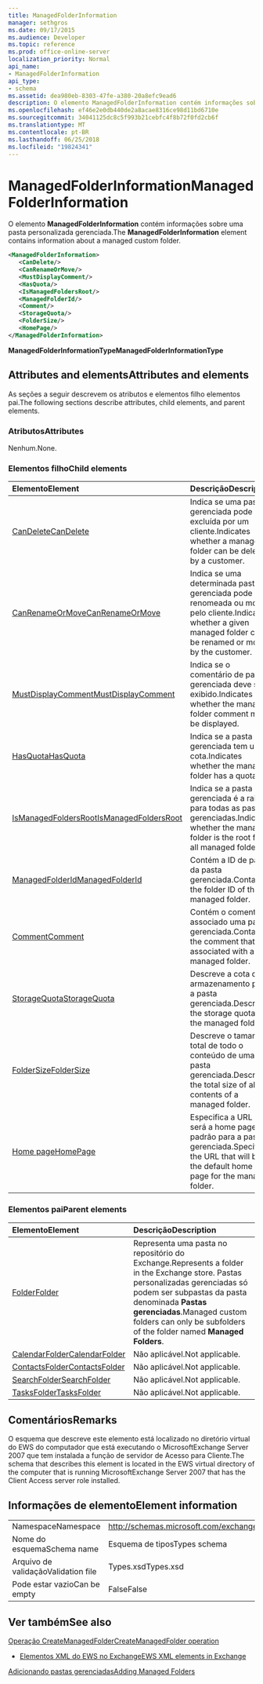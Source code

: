 ```yaml
---
title: ManagedFolderInformation
manager: sethgros
ms.date: 09/17/2015
ms.audience: Developer
ms.topic: reference
ms.prod: office-online-server
localization_priority: Normal
api_name:
- ManagedFolderInformation
api_type:
- schema
ms.assetid: dea980eb-8303-47fe-a380-20a8efc9ead6
description: O elemento ManagedFolderInformation contém informações sobre uma pasta personalizada gerenciada.
ms.openlocfilehash: ef46e2e0db440de2a8acae8316ce98d11bd6710e
ms.sourcegitcommit: 34041125dc8c5f993b21cebfc4f8b72f0fd2cb6f
ms.translationtype: MT
ms.contentlocale: pt-BR
ms.lasthandoff: 06/25/2018
ms.locfileid: "19824341"
---
```

# <a name="managedfolderinformation"></a><span data-ttu-id="0b5fb-103">ManagedFolderInformation</span><span class="sxs-lookup"><span data-stu-id="0b5fb-103">ManagedFolderInformation</span></span>

<span data-ttu-id="0b5fb-104">O elemento **ManagedFolderInformation** contém informações sobre uma pasta personalizada gerenciada.</span><span class="sxs-lookup"><span data-stu-id="0b5fb-104">The **ManagedFolderInformation** element contains information about a managed custom folder.</span></span> 
  
```xml
<ManagedFolderInformation>
   <CanDelete/>
   <CanRenameOrMove/>
   <MustDisplayComment/>
   <HasQuota/>
   <IsManagedFoldersRoot/>
   <ManagedFolderId/>
   <Comment/>
   <StorageQuota/>
   <FolderSize/>
   <HomePage/>
</ManagedFolderInformation>
```

 <span data-ttu-id="0b5fb-105">**ManagedFolderInformationType**</span><span class="sxs-lookup"><span data-stu-id="0b5fb-105">**ManagedFolderInformationType**</span></span>
## <a name="attributes-and-elements"></a><span data-ttu-id="0b5fb-106">Attributes and elements</span><span class="sxs-lookup"><span data-stu-id="0b5fb-106">Attributes and elements</span></span>

<span data-ttu-id="0b5fb-107">As seções a seguir descrevem os atributos e elementos filho elementos pai.</span><span class="sxs-lookup"><span data-stu-id="0b5fb-107">The following sections describe attributes, child elements, and parent elements.</span></span>
  
### <a name="attributes"></a><span data-ttu-id="0b5fb-108">Atributos</span><span class="sxs-lookup"><span data-stu-id="0b5fb-108">Attributes</span></span>

<span data-ttu-id="0b5fb-109">Nenhum.</span><span class="sxs-lookup"><span data-stu-id="0b5fb-109">None.</span></span>
  
### <a name="child-elements"></a><span data-ttu-id="0b5fb-110">Elementos filho</span><span class="sxs-lookup"><span data-stu-id="0b5fb-110">Child elements</span></span>

|<span data-ttu-id="0b5fb-111">**Elemento**</span><span class="sxs-lookup"><span data-stu-id="0b5fb-111">**Element**</span></span>|<span data-ttu-id="0b5fb-112">**Descrição**</span><span class="sxs-lookup"><span data-stu-id="0b5fb-112">**Description**</span></span>|
|:-----|:-----|
|[<span data-ttu-id="0b5fb-113">CanDelete</span><span class="sxs-lookup"><span data-stu-id="0b5fb-113">CanDelete</span></span>](candelete.md) <br/> |<span data-ttu-id="0b5fb-114">Indica se uma pasta gerenciada pode ser excluída por um cliente.</span><span class="sxs-lookup"><span data-stu-id="0b5fb-114">Indicates whether a managed folder can be deleted by a customer.</span></span>  <br/> |
|[<span data-ttu-id="0b5fb-115">CanRenameOrMove</span><span class="sxs-lookup"><span data-stu-id="0b5fb-115">CanRenameOrMove</span></span>](canrenameormove.md) <br/> |<span data-ttu-id="0b5fb-116">Indica se uma determinada pasta gerenciada pode ser renomeada ou movida pelo cliente.</span><span class="sxs-lookup"><span data-stu-id="0b5fb-116">Indicates whether a given managed folder can be renamed or moved by the customer.</span></span>  <br/> |
|[<span data-ttu-id="0b5fb-117">MustDisplayComment</span><span class="sxs-lookup"><span data-stu-id="0b5fb-117">MustDisplayComment</span></span>](mustdisplaycomment.md) <br/> |<span data-ttu-id="0b5fb-118">Indica se o comentário de pasta gerenciada deve ser exibido.</span><span class="sxs-lookup"><span data-stu-id="0b5fb-118">Indicates whether the managed folder comment must be displayed.</span></span>  <br/> |
|[<span data-ttu-id="0b5fb-119">HasQuota</span><span class="sxs-lookup"><span data-stu-id="0b5fb-119">HasQuota</span></span>](hasquota.md) <br/> |<span data-ttu-id="0b5fb-120">Indica se a pasta gerenciada tem uma cota.</span><span class="sxs-lookup"><span data-stu-id="0b5fb-120">Indicates whether the managed folder has a quota.</span></span>  <br/> |
|[<span data-ttu-id="0b5fb-121">IsManagedFoldersRoot</span><span class="sxs-lookup"><span data-stu-id="0b5fb-121">IsManagedFoldersRoot</span></span>](ismanagedfoldersroot.md) <br/> |<span data-ttu-id="0b5fb-122">Indica se a pasta gerenciada é a raiz para todas as pastas gerenciadas.</span><span class="sxs-lookup"><span data-stu-id="0b5fb-122">Indicates whether the managed folder is the root for all managed folders.</span></span>  <br/> |
|[<span data-ttu-id="0b5fb-123">ManagedFolderId</span><span class="sxs-lookup"><span data-stu-id="0b5fb-123">ManagedFolderId</span></span>](managedfolderid.md) <br/> |<span data-ttu-id="0b5fb-124">Contém a ID de pasta da pasta gerenciada.</span><span class="sxs-lookup"><span data-stu-id="0b5fb-124">Contains the folder ID of the managed folder.</span></span>  <br/> |
|[<span data-ttu-id="0b5fb-125">Comment</span><span class="sxs-lookup"><span data-stu-id="0b5fb-125">Comment</span></span>](comment.md) <br/> |<span data-ttu-id="0b5fb-126">Contém o comentário associado uma pasta gerenciada.</span><span class="sxs-lookup"><span data-stu-id="0b5fb-126">Contains the comment that is associated with a managed folder.</span></span>  <br/> |
|[<span data-ttu-id="0b5fb-127">StorageQuota</span><span class="sxs-lookup"><span data-stu-id="0b5fb-127">StorageQuota</span></span>](storagequota.md) <br/> |<span data-ttu-id="0b5fb-128">Descreve a cota de armazenamento para a pasta gerenciada.</span><span class="sxs-lookup"><span data-stu-id="0b5fb-128">Describes the storage quota for the managed folder.</span></span>  <br/> |
|[<span data-ttu-id="0b5fb-129">FolderSize</span><span class="sxs-lookup"><span data-stu-id="0b5fb-129">FolderSize</span></span>](foldersize.md) <br/> |<span data-ttu-id="0b5fb-130">Descreve o tamanho total de todo o conteúdo de uma pasta gerenciada.</span><span class="sxs-lookup"><span data-stu-id="0b5fb-130">Describes the total size of all the contents of a managed folder.</span></span>  <br/> |
|[<span data-ttu-id="0b5fb-131">Home page</span><span class="sxs-lookup"><span data-stu-id="0b5fb-131">HomePage</span></span>](homepage.md) <br/> |<span data-ttu-id="0b5fb-132">Especifica a URL que será a home page padrão para a pasta gerenciada.</span><span class="sxs-lookup"><span data-stu-id="0b5fb-132">Specifies the URL that will be the default home page for the managed folder.</span></span>  <br/> |
   
### <a name="parent-elements"></a><span data-ttu-id="0b5fb-133">Elementos pai</span><span class="sxs-lookup"><span data-stu-id="0b5fb-133">Parent elements</span></span>

|<span data-ttu-id="0b5fb-134">**Elemento**</span><span class="sxs-lookup"><span data-stu-id="0b5fb-134">**Element**</span></span>|<span data-ttu-id="0b5fb-135">**Descrição**</span><span class="sxs-lookup"><span data-stu-id="0b5fb-135">**Description**</span></span>|
|:-----|:-----|
|[<span data-ttu-id="0b5fb-136">Folder</span><span class="sxs-lookup"><span data-stu-id="0b5fb-136">Folder</span></span>](folder.md) <br/> |<span data-ttu-id="0b5fb-137">Representa uma pasta no repositório do Exchange.</span><span class="sxs-lookup"><span data-stu-id="0b5fb-137">Represents a folder in the Exchange store.</span></span> <span data-ttu-id="0b5fb-138">Pastas personalizadas gerenciadas só podem ser subpastas da pasta denominada **Pastas gerenciadas**.</span><span class="sxs-lookup"><span data-stu-id="0b5fb-138">Managed custom folders can only be subfolders of the folder named **Managed Folders**.</span></span>  <br/> |
|[<span data-ttu-id="0b5fb-139">CalendarFolder</span><span class="sxs-lookup"><span data-stu-id="0b5fb-139">CalendarFolder</span></span>](calendarfolder.md) <br/> |<span data-ttu-id="0b5fb-140">Não aplicável.</span><span class="sxs-lookup"><span data-stu-id="0b5fb-140">Not applicable.</span></span>  <br/> |
|[<span data-ttu-id="0b5fb-141">ContactsFolder</span><span class="sxs-lookup"><span data-stu-id="0b5fb-141">ContactsFolder</span></span>](contactsfolder.md) <br/> |<span data-ttu-id="0b5fb-142">Não aplicável.</span><span class="sxs-lookup"><span data-stu-id="0b5fb-142">Not applicable.</span></span>  <br/> |
|[<span data-ttu-id="0b5fb-143">SearchFolder</span><span class="sxs-lookup"><span data-stu-id="0b5fb-143">SearchFolder</span></span>](searchfolder.md) <br/> |<span data-ttu-id="0b5fb-144">Não aplicável.</span><span class="sxs-lookup"><span data-stu-id="0b5fb-144">Not applicable.</span></span>  <br/> |
|[<span data-ttu-id="0b5fb-145">TasksFolder</span><span class="sxs-lookup"><span data-stu-id="0b5fb-145">TasksFolder</span></span>](tasksfolder.md) <br/> |<span data-ttu-id="0b5fb-146">Não aplicável.</span><span class="sxs-lookup"><span data-stu-id="0b5fb-146">Not applicable.</span></span>  <br/> |
   
## <a name="remarks"></a><span data-ttu-id="0b5fb-147">Comentários</span><span class="sxs-lookup"><span data-stu-id="0b5fb-147">Remarks</span></span>

<span data-ttu-id="0b5fb-148">O esquema que descreve este elemento está localizado no diretório virtual do EWS do computador que está executando o MicrosoftExchange Server 2007 que tem instalada a função de servidor de Acesso para Cliente.</span><span class="sxs-lookup"><span data-stu-id="0b5fb-148">The schema that describes this element is located in the EWS virtual directory of the computer that is running MicrosoftExchange Server 2007 that has the Client Access server role installed.</span></span>
  
## <a name="element-information"></a><span data-ttu-id="0b5fb-149">Informações de elemento</span><span class="sxs-lookup"><span data-stu-id="0b5fb-149">Element information</span></span>

|||
|:-----|:-----|
|<span data-ttu-id="0b5fb-150">Namespace</span><span class="sxs-lookup"><span data-stu-id="0b5fb-150">Namespace</span></span>  <br/> |http://schemas.microsoft.com/exchange/services/2006/types  <br/> |
|<span data-ttu-id="0b5fb-151">Nome do esquema</span><span class="sxs-lookup"><span data-stu-id="0b5fb-151">Schema name</span></span>  <br/> |<span data-ttu-id="0b5fb-152">Esquema de tipos</span><span class="sxs-lookup"><span data-stu-id="0b5fb-152">Types schema</span></span>  <br/> |
|<span data-ttu-id="0b5fb-153">Arquivo de validação</span><span class="sxs-lookup"><span data-stu-id="0b5fb-153">Validation file</span></span>  <br/> |<span data-ttu-id="0b5fb-154">Types.xsd</span><span class="sxs-lookup"><span data-stu-id="0b5fb-154">Types.xsd</span></span>  <br/> |
|<span data-ttu-id="0b5fb-155">Pode estar vazio</span><span class="sxs-lookup"><span data-stu-id="0b5fb-155">Can be empty</span></span>  <br/> |<span data-ttu-id="0b5fb-156">False</span><span class="sxs-lookup"><span data-stu-id="0b5fb-156">False</span></span>  <br/> |
   
## <a name="see-also"></a><span data-ttu-id="0b5fb-157">Ver também</span><span class="sxs-lookup"><span data-stu-id="0b5fb-157">See also</span></span>



[<span data-ttu-id="0b5fb-158">Operação CreateManagedFolder</span><span class="sxs-lookup"><span data-stu-id="0b5fb-158">CreateManagedFolder operation</span></span>](createmanagedfolder-operation.md)


- [<span data-ttu-id="0b5fb-159">Elementos XML do EWS no Exchange</span><span class="sxs-lookup"><span data-stu-id="0b5fb-159">EWS XML elements in Exchange</span></span>](ews-xml-elements-in-exchange.md)


[<span data-ttu-id="0b5fb-160">Adicionando pastas gerenciadas</span><span class="sxs-lookup"><span data-stu-id="0b5fb-160">Adding Managed Folders</span></span>](http://msdn.microsoft.com/library/846658c6-7043-40fb-8439-19f97c2a967f%28Office.15%29.aspx)

